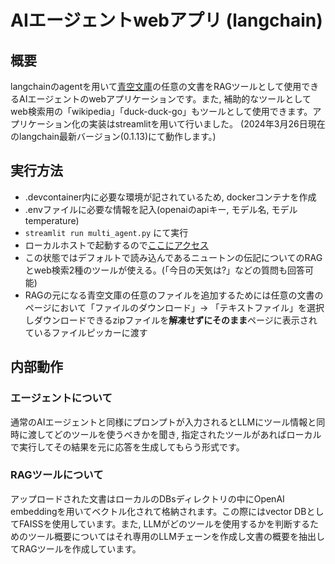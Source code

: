 # AIエージェントwebアプリ (langchain)
## 概要
langchainのagentを用いて[青空文庫](https://www.aozora.gr.jp/index.html)の任意の文書をRAGツールとして使用できるAIエージェントのwebアプリケーションです。また, 補助的なツールとしてweb検索用の「wikipedia」「duck-duck-go」もツールとして使用できます。アプリケーション化の実装はstreamlitを用いて行いました。
(2024年3月26日現在のlangchain最新バージョン(0.1.13)にて動作します。)

## 実行方法
- .devcontainer内に必要な環境が記されているため, dockerコンテナを作成
- .envファイルに必要な情報を記入(openaiのapiキー, モデル名, モデルtemperature)
- `streamlit run multi_agent.py` にて実行
- ローカルホストで起動するので[ここにアクセス](http://localhost:8501/)
- この状態ではデフォルトで読み込んであるニュートンの伝記についてのRAGとweb検索2種のツールが使える。(「今日の天気は?」などの質問も回答可能)
- RAGの元になる青空文庫の任意のファイルを追加するためには任意の文書のページにおいて「ファイルのダウンロード」-> 「テキストファイル」を選択しダウンロードできるzipファイルを**解凍せずにそのまま**ページに表示されているファイルピッカーに渡す

## 内部動作
### エージェントについて
通常のAIエージェントと同様にプロンプトが入力されるとLLMにツール情報と同時に渡してどのツールを使うべきかを聞き, 指定されたツールがあればローカルで実行してその結果を元に応答を生成してもらう形式です。
### RAGツールについて
アップロードされた文書はローカルのDBsディレクトリの中にOpenAI embeddingを用いてベクトル化されて格納されます。この際にはvector DBとしてFAISSを使用しています。また, LLMがどのツールを使用するかを判断するためのツール概要についてはそれ専用のLLMチェーンを作成し文書の概要を抽出してRAGツールを作成しています。
